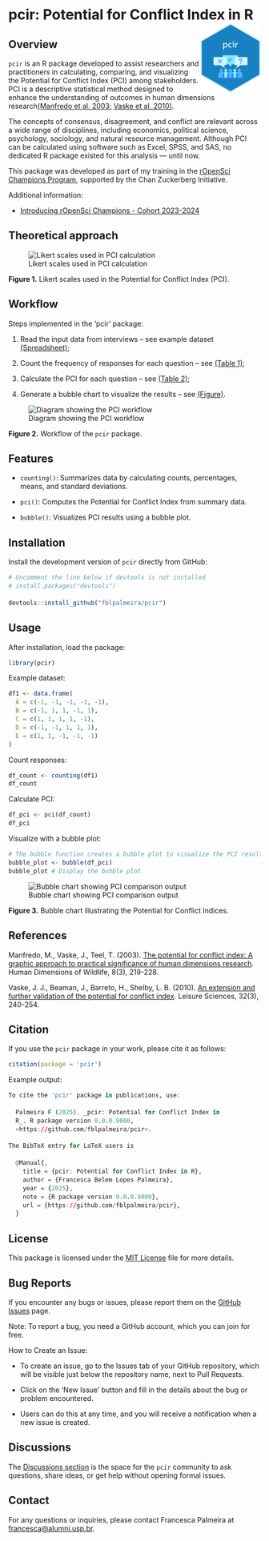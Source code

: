 
# pcir: Potential for Conflict Index in R <a href="https://fblpalmeira.github.io/pcir/"><img src="man/figures/pcir_logo.png" alt="pcir website" align="right" height="139"/></a>

## Overview

`pcir` is an R package developed to assist researchers and practitioners
in calculating, comparing, and visualizing the Potential for Conflict
Index (PCI) among stakeholders. PCI is a descriptive statistical method
designed to enhance the understanding of outcomes in human dimensions
research[(Manfredo et
al. 2003;](https://www.tandfonline.com/doi/abs/10.1080/10871200304310)
[Vaske et
al. 2010)](https://www.tandfonline.com/doi/abs/10.1080/01490401003712648).

The concepts of consensus, disagreement, and conflict are relevant
across a wide range of disciplines, including economics, political
science, psychology, sociology, and natural resource management.
Although PCI can be calculated using software such as Excel, SPSS, and
SAS, no dedicated R package existed for this analysis — until now.

This package was developed as part of my training in the [rOpenSci
Champions Program](https://ropensci.org/champions/), supported by the
Chan Zuckerberg Initiative.

Additional information:

- [Introducing rOpenSci Champions - Cohort
  2023-2024](https://ropensci.org/blog/2024/02/15/champions-program-champions-2024/)

## Theoretical approach

<figure>
<img src="reference/figures/likert_scales1.png"
alt="Likert scales used in PCI calculation" />
<figcaption aria-hidden="true">Likert scales used in PCI
calculation</figcaption>
</figure>

**Figure 1.** Likert scales used in the Potential for Conflict Index
(PCI).

## Workflow

Steps implemented in the ‘pcir’ package:

1.  Read the input data from interviews – see example dataset
    [(Spreadsheet)]();

2.  Count the frequency of responses for each question – see [(Table
    1)]();

3.  Calculate the PCI for each question – see [(Table 2)]();

4.  Generate a bubble chart to visualize the results – see [(Figure)]().

<figure>
<img src="reference/figures/diagrammer_pcir.png"
alt="Diagram showing the PCI workflow" />
<figcaption aria-hidden="true">Diagram showing the PCI
workflow</figcaption>
</figure>

**Figure 2.** Workflow of the `pcir` package.

## Features

- `counting()`: Summarizes data by calculating counts, percentages,
  means, and standard deviations.

- `pci()`: Computes the Potential for Conflict Index from summary data.

- `bubble()`: Visualizes PCI results using a bubble plot.

## Installation

Install the development version of `pcir` directly from GitHub:

``` r
# Uncomment the line below if devtools is not installed
# install.packages("devtools")

devtools::install_github("fblpalmeira/pcir")
```

## Usage

After installation, load the package:

``` r
library(pcir)
```

Example dataset:

``` r
df1 <- data.frame(
  A = c(-1, -1, -1, -1, -1),
  B = c(-1, 1, 1, -1, 1),
  C = c(1, 1, 1, 1, -1),
  D = c(-1, -1, 1, 1, 1),
  E = c(1, 1, -1, -1, -1)
)
```

Count responses:

``` r
df_count <- counting(df1)
df_count
```

Calculate PCI:

``` r
df_pci <- pci(df_count)
df_pci
```

Visualize with a bubble plot:

``` r
# The bubble function creates a bubble plot to visualize the PCI results
bubble_plot <- bubble(df_pci)
bubble_plot # Display the bubble plot
```

<figure>
<img src="reference/figures/output_pci.png"
alt="Bubble chart showing PCI comparison output" />
<figcaption aria-hidden="true">Bubble chart showing PCI comparison
output</figcaption>
</figure>

**Figure 3.** Bubble chart illustrating the Potential for Conflict
Indices.

## References

Manfredo, M., Vaske, J., Teel, T. (2003). [The potential for conflict
index: A graphic approach to practical significance of human dimensions
research](https://www.tandfonline.com/doi/abs/10.1080/10871200304310).
Human Dimensions of Wildlife, 8(3), 219-228.

Vaske, J. J., Beaman, J., Barreto, H., Shelby, L. B. (2010). [An
extension and further validation of the potential for conflict
index](https://www.tandfonline.com/doi/abs/10.1080/01490401003712648).
Leisure Sciences, 32(3), 240-254.

## Citation

If you use the `pcir` package in your work, please cite it as follows:

``` r
citation(package = 'pcir')
```

Example output:

``` r
To cite the 'pcir' package in publications, use:

  Palmeira F (2025). _pcir: Potential for Conflict Index in
  R_. R package version 0.0.0.9000,
  <https://github.com/fblpalmeira/pcir>.

The BibTeX entry for LaTeX users is

  @Manual{,
    title = {pcir: Potential for Conflict Index in R},
    author = {Francesca Belem Lopes Palmeira},
    year = {2025},
    note = {R package version 0.0.0.9000},
    url = {https://github.com/fblpalmeira/pcir},
  }
```

## License

This package is licensed under the [MIT
License](https://github.com/fblpalmeira/pcir?tab=MIT-1-ov-file) file for
more details.

## Bug Reports

If you encounter any bugs or issues, please report them on the [GitHub
Issues](https://github.com/fblpalmeira/pcir/issues) page.

Note: To report a bug, you need a GitHub account, which you can join for
free.

How to Create an Issue:

- To create an issue, go to the Issues tab of your GitHub repository,
  which will be visible just below the repository name, next to Pull
  Requests.

- Click on the ‘New Issue’ button and fill in the details about the bug
  or problem encountered.

- Users can do this at any time, and you will receive a notification
  when a new issue is created.

## Discussions

The [Discussions
section](https://github.com/fblpalmeira/pcir/discussions) is the space
for the `pcir` community to ask questions, share ideas, or get help
without opening formal issues.

## Contact

For any questions or inquiries, please contact Francesca Palmeira at
<francesca@alumni.usp.br>.
